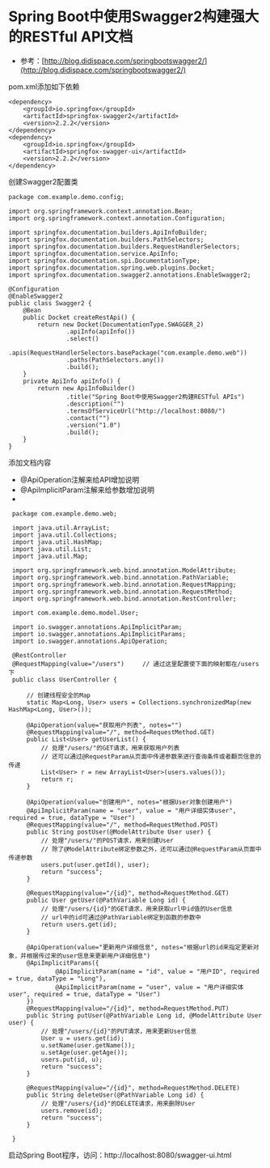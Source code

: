 # Spring Boot中使用Swagger2构建强大的RESTful API文档
- 参考：[http://blog.didispace.com/springbootswagger2/](http://blog.didispace.com/springbootswagger2/)

pom.xml添加如下依赖

    <dependency>
        <groupId>io.springfox</groupId>
        <artifactId>springfox-swagger2</artifactId>
        <version>2.2.2</version>
    </dependency>
    <dependency>
        <groupId>io.springfox</groupId>
        <artifactId>springfox-swagger-ui</artifactId>
        <version>2.2.2</version>
    </dependency>
	
	
创建Swagger2配置类

    package com.example.demo.config;
    
    import org.springframework.context.annotation.Bean;
    import org.springframework.context.annotation.Configuration;
    
    import springfox.documentation.builders.ApiInfoBuilder;
    import springfox.documentation.builders.PathSelectors;
    import springfox.documentation.builders.RequestHandlerSelectors;
    import springfox.documentation.service.ApiInfo;
    import springfox.documentation.spi.DocumentationType;
    import springfox.documentation.spring.web.plugins.Docket;
    import springfox.documentation.swagger2.annotations.EnableSwagger2;
    
    @Configuration
    @EnableSwagger2
    public class Swagger2 {
        @Bean
        public Docket createRestApi() {
            return new Docket(DocumentationType.SWAGGER_2)
                    .apiInfo(apiInfo())
                    .select()
                    .apis(RequestHandlerSelectors.basePackage("com.example.demo.web"))
                    .paths(PathSelectors.any())
                    .build();
        }
        private ApiInfo apiInfo() {
            return new ApiInfoBuilder()
                    .title("Spring Boot中使用Swagger2构建RESTful APIs")
                    .description("")
                    .termsOfServiceUrl("http://localhost:8080/")
                    .contact("")
                    .version("1.0")
                    .build();
        }
    }


添加文档内容

- @ApiOperation注解来给API增加说明 
- @ApiImplicitParam注解来给参数增加说明
- 

     package com.example.demo.web;
     
     import java.util.ArrayList;
     import java.util.Collections;
     import java.util.HashMap;
     import java.util.List;
     import java.util.Map;
     
     import org.springframework.web.bind.annotation.ModelAttribute;
     import org.springframework.web.bind.annotation.PathVariable;
     import org.springframework.web.bind.annotation.RequestMapping;
     import org.springframework.web.bind.annotation.RequestMethod;
     import org.springframework.web.bind.annotation.RestController;
     
     import com.example.demo.model.User;
     
     import io.swagger.annotations.ApiImplicitParam;
     import io.swagger.annotations.ApiImplicitParams;
     import io.swagger.annotations.ApiOperation;
     
     @RestController 
     @RequestMapping(value="/users")     // 通过这里配置使下面的映射都在/users下 
     public class UserController { 
      
         // 创建线程安全的Map 
         static Map<Long, User> users = Collections.synchronizedMap(new HashMap<Long, User>()); 
      
         @ApiOperation(value="获取用户列表", notes="")
         @RequestMapping(value="/", method=RequestMethod.GET) 
         public List<User> getUserList() { 
             // 处理"/users/"的GET请求，用来获取用户列表 
             // 还可以通过@RequestParam从页面中传递参数来进行查询条件或者翻页信息的传递 
             List<User> r = new ArrayList<User>(users.values()); 
             return r; 
         } 
      
         @ApiOperation(value="创建用户", notes="根据User对象创建用户")
         @ApiImplicitParam(name = "user", value = "用户详细实体user", required = true, dataType = "User")
         @RequestMapping(value="/", method=RequestMethod.POST) 
         public String postUser(@ModelAttribute User user) { 
             // 处理"/users/"的POST请求，用来创建User 
             // 除了@ModelAttribute绑定参数之外，还可以通过@RequestParam从页面中传递参数 
             users.put(user.getId(), user); 
             return "success"; 
         } 
      
         @RequestMapping(value="/{id}", method=RequestMethod.GET) 
         public User getUser(@PathVariable Long id) { 
             // 处理"/users/{id}"的GET请求，用来获取url中id值的User信息 
             // url中的id可通过@PathVariable绑定到函数的参数中 
             return users.get(id); 
         } 
      
         @ApiOperation(value="更新用户详细信息", notes="根据url的id来指定更新对象，并根据传过来的user信息来更新用户详细信息")
         @ApiImplicitParams({
                 @ApiImplicitParam(name = "id", value = "用户ID", required = true, dataType = "Long"),
                 @ApiImplicitParam(name = "user", value = "用户详细实体user", required = true, dataType = "User")
         })
         @RequestMapping(value="/{id}", method=RequestMethod.PUT) 
         public String putUser(@PathVariable Long id, @ModelAttribute User user) { 
             // 处理"/users/{id}"的PUT请求，用来更新User信息 
             User u = users.get(id); 
             u.setName(user.getName()); 
             u.setAge(user.getAge()); 
             users.put(id, u); 
             return "success"; 
         } 
      
         @RequestMapping(value="/{id}", method=RequestMethod.DELETE) 
         public String deleteUser(@PathVariable Long id) { 
             // 处理"/users/{id}"的DELETE请求，用来删除User 
             users.remove(id); 
             return "success"; 
         } 
      
     }

启动Spring Boot程序，访问：http://localhost:8080/swagger-ui.html
